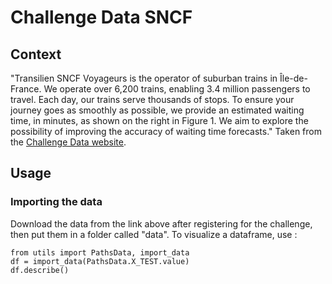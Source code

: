 # Challenge Data SNCF 

## Context 
"Transilien SNCF Voyageurs is the operator of suburban trains in Île-de-France. We operate over 6,200 trains, enabling 3.4 million passengers to travel. Each day, our trains serve thousands of stops. To ensure your journey goes as smoothly as possible, we provide an estimated waiting time, in minutes, as shown on the right in Figure 1. We aim to explore the possibility of improving the accuracy of waiting time forecasts."
Taken from the [Challenge Data website](https://challengedata.ens.fr/participants/challenges/166/).

## Usage 

### Importing the data 
Download the data from the link above after registering for the challenge, then put them in a folder called "data". 
To visualize a dataframe, use : 

```
from utils import PathsData, import_data
df = import_data(PathsData.X_TEST.value)
df.describe()
```